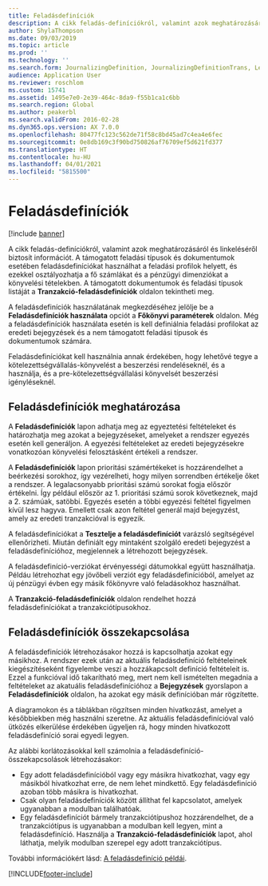 ```yaml
---
title: Feladásdefiníciók
description: A cikk feladás-definíciókról, valamint azok meghatározásáról és linkeléséről biztosít információt. A támogatott feladási típusok és dokumentumok esetében feladásdefiníciókat használhat a feladási profilok helyett, és ezekkel osztályozhatja a fő számlákat és a pénzügyi dimenziókat a könyvelési tételekben.
author: ShylaThompson
ms.date: 09/03/2019
ms.topic: article
ms.prod: ''
ms.technology: ''
ms.search.form: JournalizingDefinition, JournalizingDefinitionTrans, LedgerParameters
audience: Application User
ms.reviewer: roschlom
ms.custom: 15741
ms.assetid: 1495e7e0-2e39-464c-8da9-f55b1ca1c6bb
ms.search.region: Global
ms.author: peakerbl
ms.search.validFrom: 2016-02-28
ms.dyn365.ops.version: AX 7.0.0
ms.openlocfilehash: 80477fc123c562de71f58c8bd45ad7c4ea4e6fec
ms.sourcegitcommit: 0e8db169c3f90bd750826af76709ef5d621fd377
ms.translationtype: HT
ms.contentlocale: hu-HU
ms.lasthandoff: 04/01/2021
ms.locfileid: "5815500"
---
```

# <a name="posting-definitions"></a>Feladásdefiníciók

[!include [banner](../includes/banner.md)]

A cikk feladás-definíciókról, valamint azok meghatározásáról és linkeléséről biztosít információt.
A támogatott feladási típusok és dokumentumok esetében feladásdefiníciókat használhat a feladási profilok helyett, és ezekkel osztályozhatja a fő számlákat és a pénzügyi dimenziókat a könyvelési tételekben. A támogatott dokumentumok és feladási típusok listáját a **Tranzakció-feladásdefiníciók** oldalon tekintheti meg. 

A feladásdefiníciók használatának megkezdéséhez jelölje be a **Feladásdefiníciók használata** opciót a **Főkönyvi paraméterek** oldalon. Még a feladásdefiníciók használata esetén is kell definiálnia feladási profilokat az eredeti bejegyzések és a nem támogatott feladási típusok és dokumentumok számára. 

Feladásdefiníciókat kell használnia annak érdekében, hogy lehetővé tegye a kötelezettségvállalás-könyvelést a beszerzési rendeléseknél, és a használja, és a pre-kötelezettségvállalási könyvelsét beszerzési igényléseknél.

## <a name="defining-posting-definitions"></a>Feladásdefiníciók meghatározása
A **Feladásdefiníciók** lapon adhatja meg az egyeztetési feltételeket és határozhatja meg azokat a bejegyzéseket, amelyeket a rendszer egyezés esetén kell generáljon. A egyezési feltételeket az eredeti bejegyzésekre vonatkozóan könyvelési felosztásként értékeli a rendszer. 

A **Feladásdefiníciók** lapon prioritási számértékeket is hozzárendelhet a beérkezési sorokhoz, így vezérelheti, hogy milyen sorrendben értékelje őket a rendszer. A legalacsonyabb prioritási számú sorokat fogja először értékelni. Így például először az 1. prioritási számú sorok következnek, majd a 2. számúak, satöbbi. Egyezés esetén a többi egyezési feltétel figyelmen kívül lesz hagyva. Emellett csak azon feltétel generál majd bejegyzést, amely az eredeti tranzakcióval is egyezik. 

A feladásdefiníciókat a **Tesztelje a feladásdefiníciót** varázsló segítségével ellenőrizheti. Miután definiált egy mintaként szolgáló eredeti bejegyzést a feladásdefinícióhoz, megjelennek a létrehozott bejegyzések. 

A feladásdefiníció-verziókat érvényességi dátumokkal együtt használhatja. Példáu létrehozhat egy jövőbeli verziót egy feladásdefinícióból, amelyet az új pénzügyi évben egy másik főkönyvre való feladásokhoz használhat. 

A **Tranzakció-feladásdefiníciók** oldalon rendelhet hozzá feladásdefiníciókat a tranzakciótípusokhoz.

## <a name="linking-posting-definitions"></a>Feladásdefiníciók összekapcsolása
A feladásdefiníciók létrehozásakor hozzá is kapcsolhatja azokat egy másikhoz. A rendszer ezek után az aktuális feladásdefiníció feltételeinek kiegészítéseként figyelembe veszi a hozzákapcsolt definíció feltételeit is. Ezzel a funkcióval idő takarítható meg, mert nem kell ismételten megadnia a feltételeket az akatuális feladásdefinícióhoz a **Bejegyzések** gyorslapon a **Feladásdefiníciók** oldalon, ha azokat egy másik definícióban már rögzítette. 

A diagramokon és a táblákban rögzítsen minden hivatkozást, amelyet a későbbiekben még használni szeretne. Az aktuális feladásdefinícióval való ütközés elkerülése érdekében ügyeljen rá, hogy minden hivatkozott feladásdefiníció sorai egyedi legyen. 

Az alábbi korlátozásokkal kell számolnia a feladásdefiníció-összekapcsolások létrehozásakor:

-   Egy adott feladásdefinícióból vagy egy másikra hivatkozhat, vagy egy másikból hivatkozhat erre, de nem lehet mindkettő. Egy feladásdefiníció azoban több másikra is hivatkozhat.
-   Csak olyan feladásdefiníciók között állíthat fel kapcsolatot, amelyek ugyanabban a modulban találhatóak.
-   Egy feladásdefiníciót bármely tranzakciótípushoz hozzárendelhet, de a tranzakciótípus is ugyanabban a modulban kell legyen, mint a feladásdefiníció. Használja a **Tranzakció-feladásdefiníciók** lapot, ahol láthatja, melyik modulban szerepel egy adott tranzakciótípus.


További információkért lásd: [A feladásdefiníció példái](example-posting-definitions.md). 




[!INCLUDE[footer-include](../../includes/footer-banner.md)]
